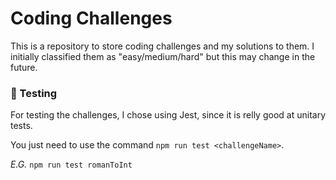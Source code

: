 # Coding Challenges

This is a repository to store coding challenges and my solutions to them. I initially classified them as "easy/medium/hard" but this may change in the future.

### 🏁 Testing
For testing the challenges, I chose using Jest, since it is relly good at unitary tests.

You just need to use the command `npm run test <challengeName>`.

*E.G.* `npm run test romanToInt`